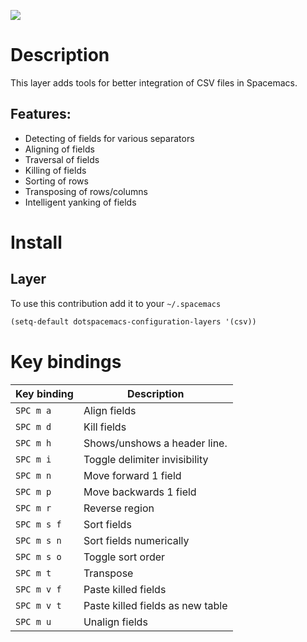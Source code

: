 ![](img/csv.png)

# Description

This layer adds tools for better integration of CSV files in Spacemacs.

## Features:

-   Detecting of fields for various separators
-   Aligning of fields
-   Traversal of fields
-   Killing of fields
-   Sorting of rows
-   Transposing of rows/columns
-   Intelligent yanking of fields

# Install

## Layer

To use this contribution add it to your `~/.spacemacs`

``` commonlisp
(setq-default dotspacemacs-configuration-layers '(csv))
```

# Key bindings

| Key binding | Description                      |
|-------------|----------------------------------|
| `SPC m a`   | Align fields                     |
| `SPC m d`   | Kill fields                      |
| `SPC m h`   | Shows/unshows a header line.     |
| `SPC m i`   | Toggle delimiter invisibility    |
| `SPC m n`   | Move forward 1 field             |
| `SPC m p`   | Move backwards 1 field           |
| `SPC m r`   | Reverse region                   |
| `SPC m s f` | Sort fields                      |
| `SPC m s n` | Sort fields numerically          |
| `SPC m s o` | Toggle sort order                |
| `SPC m t`   | Transpose                        |
| `SPC m v f` | Paste killed fields              |
| `SPC m v t` | Paste killed fields as new table |
| `SPC m u`   | Unalign fields                   |
